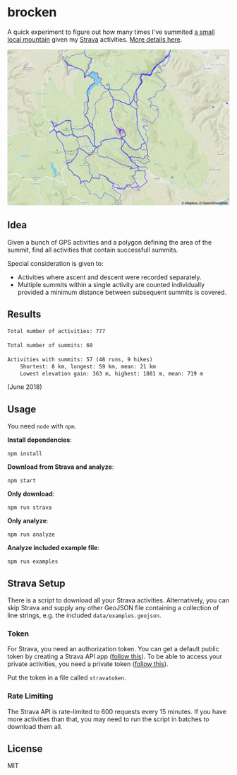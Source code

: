 # brocken

A quick experiment to figure out how many times I've summited [a small local mountain](https://en.wikipedia.org/wiki/Brocken) given my [Strava](https://strava.com) activities. [More details here](https://arthurhammer.de/2019/06/counting-mountain-summits-with-strava/).

[ ![Screenshot](screenshot.jpg) ](screenshot.jpg)

## Idea

Given a bunch of GPS activities and a polygon defining the area of the summit, find all activities that contain successfull summits.

Special consideration is given to:

- Activities where ascent and descent were recorded separately.
- Multiple summits within a single activity are counted individually provided a minimum distance between subsequent summits is covered.

## Results

    Total number of activities: 777

    Total number of summits: 60

    Activities with summits: 57 (48 runs, 9 hikes)
        Shortest: 8 km, longest: 59 km, mean: 21 km
        Lowest elevation gain: 363 m, highest: 1881 m, mean: 719 m

(June 2018)

## Usage

You need `node` with `npm`.

**Install dependencies**:

    npm install

**Download from Strava and analyze**:

    npm start

**Only download**:

    npm run strava

**Only analyze**:

    npm run analyze

**Analyze included example file**:

    npm run examples

## Strava Setup

 There is a script to download all your Strava activities. Alternatively, you can skip Strava and supply any other GeoJSON file containing a collection of line strings, e.g. the included `data/examples.geojson`.

### Token

For Strava, you need an authorization token. You can get a default public token by creating a Strava API app ([follow this](https://yizeng.me/2017/01/11/get-a-strava-api-access-token-with-write-permission/)). To be able to access your private activities, you need a private token ([follow this](https://yizeng.me/2017/01/11/get-a-strava-api-access-token-with-write-permission/)).

Put the token in a file called `stravatoken`.

### Rate Limiting

The Strava API is rate-limited to 600 requests every 15 minutes. If you have more activities than that, you may need to run the script in batches to download them all.

## License

MIT
